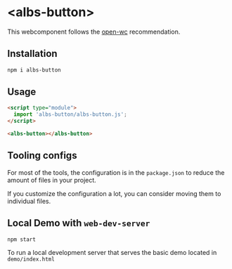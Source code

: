 # \<albs-button>

This webcomponent follows the [open-wc](https://github.com/open-wc/open-wc) recommendation.

## Installation

```bash
npm i albs-button
```

## Usage

```html
<script type="module">
  import 'albs-button/albs-button.js';
</script>

<albs-button></albs-button>
```



## Tooling configs

For most of the tools, the configuration is in the `package.json` to reduce the amount of files in your project.

If you customize the configuration a lot, you can consider moving them to individual files.

## Local Demo with `web-dev-server`

```bash
npm start
```

To run a local development server that serves the basic demo located in `demo/index.html`
